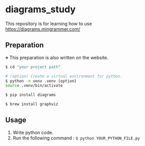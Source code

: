 # diagrams_study

This repository is for learning how to use https://diagrams.mingrammer.com/ 

## Preparation

※ This preparation is also written on the website.

```bash
$ cd "your project path"

# (option) Create a virtual environment for python.
$ python -m venv .venv (option)
source .venv/bin/activate

$ pip install diagrams

$ brew install graphviz
```

## Usage

1. Write python code.
2. Run the following command : `$ python YOUR_PYTHON_FILE.py`

